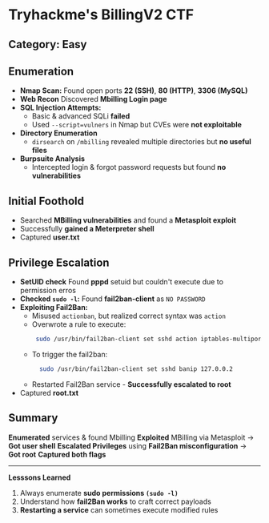 # Tryhackme's BillingV2 CTF

## Category: Easy

## Enumeration
- **Nmap Scan:** Found open ports **22 (SSH)**, **80 (HTTP)**, **3306 (MySQL)**
- **Web Recon** Discovered **Mbilling Login page**
- **SQL Injection Attempts:**
    - Basic & advanced SQLi **failed**
    - Used `--script=vulners` in Nmap but CVEs were **not exploitable**
- **Directory Enumeration**
    - `dirsearch` on `/mbilling` revealed multiple directories but **no useful files**
- **Burpsuite Analysis**
    - Intercepted login & forgot password requests but found **no vulnerabilities**

## Initial Foothold

- Searched **MBilling vulnerabilities** and found a **Metasploit exploit**
- Successfully **gained a Meterpreter shell**
- Captured **user.txt**

## Privilege Escalation

- **SetUID check** Found **pppd** setuid but couldn't execute due to permission erros
- **Checked `sudo -l`:** Found **fail2ban-client** as `NO PASSWORD`
- **Exploiting Fail2Ban:**
    - Misused `actionban`, but realized correct syntax was `action`
    - Overwrote a rule to execute:
      ```bash
       sudo /usr/bin/fail2ban-client set sshd action iptables-multiport actionban "cat /root/root.txt > /tmp/root.txt && chmod 777 /tmp/root.txt"
      ````
    - To trigger the fail2ban:
      ```bash
    	sudo /usr/bin/fail2ban-client set sshd banip 127.0.0.2
      ```
    - Restarted Fail2Ban service - **Successfully escalated to root**
- Captured **root.txt**

## Summary
**Enumerated** services & found Mbilling
**Exploited** MBilling via Metasploit -> **Got user shell**
**Escalated Privileges** using **Fail2Ban misconfiguration** -> **Got root**
**Captured both flags**

---
**Lesssons Learned**
1. Always enumerate **sudo permissions `(sudo -l)`**
2. Understand how **fail2Ban works** to craft correct payloads
3. **Restarting a service** can sometimes execute modified rules
